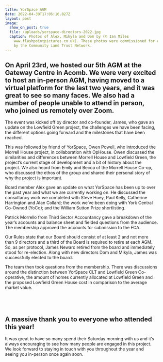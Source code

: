 ```yaml
---
title: YorSpace AGM
date: 2022-04-30T17:06:16.827Z
layout: post
image:
  show_on_post: true
  file: /uploads/yorspace-directors-2022.jpg
  caption: Photos of Alex, Mikyla and Dom by (© Ian Miles
    www.flashpointpictures.co.uk). These photos were commissioned for a project
    by the Community Land Trust Network.
---
```

## On April 23rd, we hosted our 5th AGM at the Gateway Centre in Acomb. We were very excited to host an in-person AGM, having moved to a virtual platform for the last two years, and it was great to see so many faces. We also had a number of people unable to attend in person, who joined us remotely over Zoom.

The event was kicked off by director and co-founder, James, who gave an update on the Lowfield Green project, the challenges we have been facing, the different options going forward and the milestones that have been reached.

This was followed by friend of YorSpace, Owen Powell, who introduced the Morrell House project, in collaboration with OpHouse. Owen discussed the similarities and differences between Morrell House and Lowfield Green, the project’s current stage of development and a bit of history about the project. We also heard from Emily and Becca of the Morrell House Co-op, who discussed the ethos of the group and shared their personal story of why the project is important.

Board member Alex gave an update on what YorSpace has been up to over the past year and what we are currently working on. He discussed the consultancy work we completed with Steve Hoey, Paul Kelly, Catherine Harrington and Alan Collard; the work we’ve been doing with York Central Co-Owned (YoCo); and the William Sutton Prize shortlisting.

Patrick Morrello from Third Sector Accountancy gave a breakdown of the year’s accounts and balance sheet and fielded questions from the audience. The membership approved the accounts for submission to the FCA.

Our Rules state that our Board should consist of at least 2 and not more than 9 directors and a third of the Board is required to retire at each AGM. So, as per protocol, James Neward retired from the board and immediately stood for re-election. Along with new directors Dom and Mikyla, James was successfully elected to the board.

The team then took questions from the membership. There was discussions around the distinction between YorSpace CLT and Lowfield Green Co-operative, the amount of homes currently allocated at Lowfield Green and the proposed Lowfield Green House cost in comparison to the average market value.

##  

## A massive thank you to everyone who attended this year!

It was great to have so many spend their Saturday morning with us and it’s always encouraging to see how many people are engaged in this project. We look forward to staying in touch with you throughout the year and seeing you in-person once again soon.